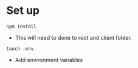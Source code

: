 # Set up


`npm install`

- This will need to done to root and client folder.

`touch .env`
- Add environment variables
